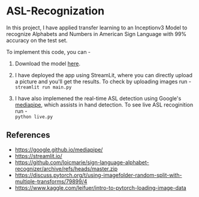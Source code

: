 # ASL-Recognization
In this project, I have applied transfer learning to an Inceptionv3 Model to recognize Alphabets and Numbers in American Sign Language with 99% accuracy on the test set.

To implement this code, you can -
1. Download the model [here](https://drive.google.com/file/d/1zrpDYeS7AXeGmO4G3FAD55LY53PZZ7fh/view?usp=sharing).<br>

2. I have deployed the app using StreamLit, where you can directly upload a picture and you'll get the results. To check by uploading images run -<br>
`streamlit run main.py`<br>

3. I have also implemened the real-time ASL detection using Google's [mediapipe](https://google.github.io/mediapipe/), which assists in hand detection. To see live ASL recoginition run -<br>
`python live.py` <br>

## References
* https://google.github.io/mediapipe/
* https://streamlit.io/
* https://github.com/loicmarie/sign-language-alphabet-recognizer/archive/refs/heads/master.zip
* https://discuss.pytorch.org/t/using-imagefolder-random-split-with-multiple-transforms/79899/4
* https://www.kaggle.com/leifuer/intro-to-pytorch-loading-image-data
